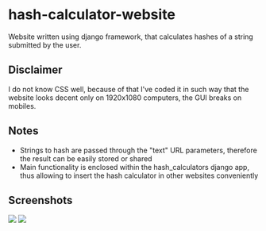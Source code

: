 # hash-calculator-website
Website written using django framework, that calculates hashes of a string submitted by the user.

## Disclaimer
I do not know CSS well, because of that I've coded it in such way that the website looks decent only on 1920x1080 computers, the GUI breaks on mobiles.

## Notes
- Strings to hash are passed through the "text" URL parameters, therefore the result can be easily stored or shared
- Main functionality is enclosed within the hash_calculators django app, thus allowing to insert the hash calculator in other websites conveniently

## Screenshots
<img src="https://imgur.com/eQDuCJB.png" />
<img src="https://imgur.com/8E7Kqji.png" />
